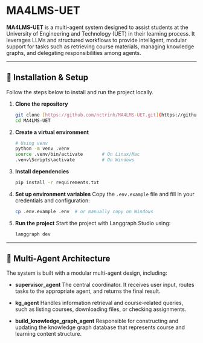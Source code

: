 # MA4LMS-UET

**MA4LMS-UET** is a multi-agent system designed to assist students at the University of Engineering and Technology (UET) in their learning process. It leverages LLMs and structured workflows to provide intelligent, modular support for tasks such as retrieving course materials, managing knowledge graphs, and delegating responsibilities among agents.

---

## 🔧 Installation & Setup

Follow the steps below to install and run the project locally.

1.  **Clone the repository**
    ```bash
    git clone [https://github.com/nctrinh/MA4LMS-UET.git](https://github.com/nctrinh/MA4LMS-UET.git)
    cd MA4LMS-UET
    ```
2.  **Create a virtual environment**
    ```bash
    # Using venv
    python -m venv .venv
    source .venv/bin/activate       # On Linux/Mac
    .venv\Scripts\activate          # On Windows
    ```
3.  **Install dependencies**
    ```bash
    pip install -r requirements.txt
    ```
4.  **Set up environment variables**
    Copy the `.env.example` file and fill in your credentials and configuration:
    ```bash
    cp .env.example .env  # or manually copy on Windows
    ```
5.  **Run the project**
    Start the project with Langgraph Studio using:
    ```bash
    langgraph dev
    ```

---

## 🤖 Multi-Agent Architecture

The system is built with a modular multi-agent design, including:

* **supervisor_agent**
    The central coordinator. It receives user input, routes tasks to the appropriate agent, and returns the final result.

* **kg_agent**
    Handles information retrieval and course-related queries, such as listing courses, downloading files, or checking assignments.

* **build_knowledge_graph_agent**
    Responsible for constructing and updating the knowledge graph database that represents course and learning content structure.
